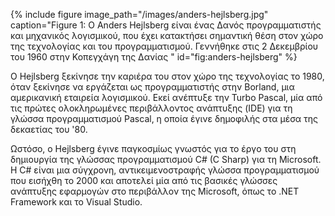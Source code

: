 {% include figure image_path="/images/anders-hejlsberg.jpg" caption="Figure 1: Ο Anders Hejlsberg είναι ένας Δανός προγραμματιστής και μηχανικός λογισμικού, που έχει κατακτήσει σημαντική θέση στον χώρο της τεχνολογίας και του προγραμματισμού. Γεννήθηκε στις 2 Δεκεμβρίου του 1960 στην Κοπεγχάγη της Δανίας " id="fig:anders-hejlsberg" %}

Ο Hejlsberg ξεκίνησε την καριέρα του στον χώρο της τεχνολογίας το 1980, όταν ξεκίνησε να εργάζεται ως προγραμματιστής στην Borland, μια αμερικανική εταιρεία λογισμικού. Εκεί ανέπτυξε την Turbo Pascal, μία από τις πρώτες ολοκληρωμένες περιβάλλοντος ανάπτυξης (IDE) για τη γλώσσα προγραμματισμού Pascal, η οποία έγινε δημοφιλής στα μέσα της δεκαετίας του '80.

Ωστόσο, ο Hejlsberg έγινε παγκοσμίως γνωστός για το έργο του στη δημιουργία της γλώσσας προγραμματισμού C# (C Sharp) για τη Microsoft. Η C# είναι μια σύγχρονη, αντικειμενοστραφής γλώσσα προγραμματισμού που εισήχθη το 2000 και αποτελεί μία από τις βασικές γλώσσες ανάπτυξης εφαρμογών στο περιβάλλον της Microsoft, όπως το .NET Framework και το Visual Studio.
